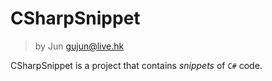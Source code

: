 # CSharpSnippet

> by Jun <gujun@live.hk>

CSharpSnippet is a project that contains *snippets* of `C#` code.

